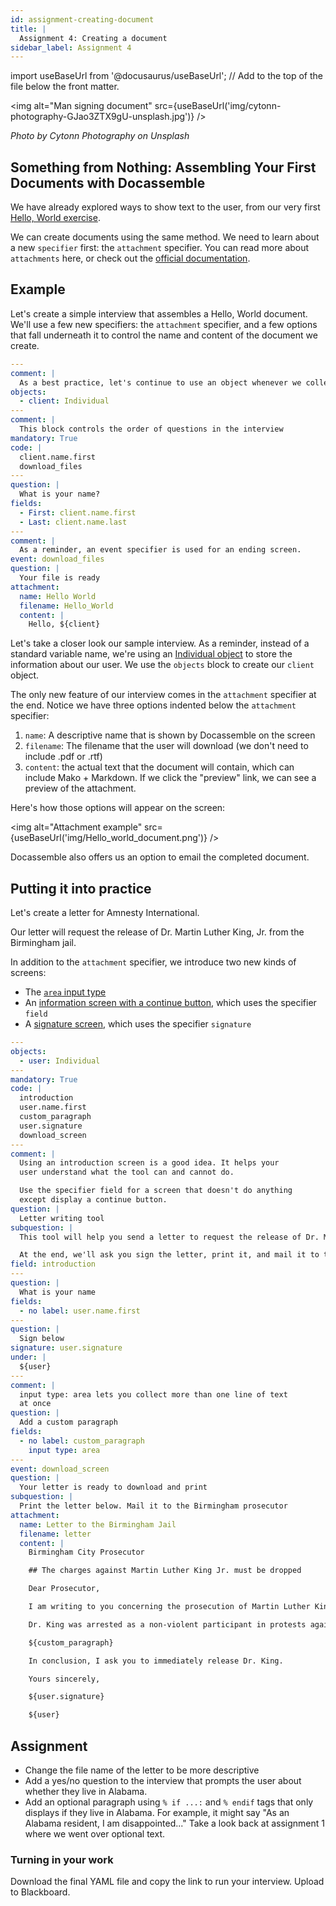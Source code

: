```yaml
---
id: assignment-creating-document
title: |
  Assignment 4: Creating a document
sidebar_label: Assignment 4
---
```


import useBaseUrl from '@docusaurus/useBaseUrl'; // Add to the top of the file below the front matter.

<img alt="Man signing document" src={useBaseUrl('img/cytonn-photography-GJao3ZTX9gU-unsplash.jpg')} />

_Photo by Cytonn Photography on Unsplash_

## Something from Nothing: Assembling Your First Documents with Docassemble

We have already explored ways to show text to the user, from our very first
[Hello, World exercise](classes/2020-law-smart-machines-assignment-1.md).

We can create documents using the same method. We need to learn about a new `specifier` first:
the `attachment` specifier. You can read more about `attachments` here, or check out the [official documentation](https://docassemble.org/docs/documents.html#oview).

## Example

Let's create a simple interview that assembles a Hello, World document.
We'll use a few new specifiers: the `attachment` specifier, and a few options that fall underneath it to control the name and content of the document we create.

```yaml
---
comment: |
  As a best practice, let's continue to use an object whenever we collect information about a person. Check out Assignment 2 if you need to refresh your memory.
objects:
  - client: Individual
--- 
comment: |
  This block controls the order of questions in the interview
mandatory: True
code: |
  client.name.first
  download_files
---
question: |
  What is your name?
fields:
  - First: client.name.first
  - Last: client.name.last  
---
comment: |
  As a reminder, an event specifier is used for an ending screen.
event: download_files
question: |
  Your file is ready
attachment:
  name: Hello World
  filename: Hello_World
  content: |
    Hello, ${client}
```

Let's take a closer look our sample interview. As a reminder, instead of a standard variable name, we're using an [Individual object](practical-guide-docassemble/object-oriented-programming.md#the-individual-class) to store the information about our user. We use the `objects` block to create our `client` object.

The only new feature of our interview comes in the `attachment` specifier at the end. Notice we have three options indented below the `attachment` specifier:

1. `name`: A descriptive name that is shown by Docassemble on the screen
1. `filename`: The filename that the user will download (we don't need to include .pdf or .rtf)
1. `content`: the actual text that the document will contain, which can include Mako + Markdown. If we click the "preview" link, we can see a preview of the attachment.

Here's how those options will appear on the screen:

<img alt="Attachment example" src={useBaseUrl('img/Hello_world_document.png')} />

Docassemble also offers us an option to email the completed document.

## Putting it into practice

Let's create a letter for Amnesty International.

Our letter will request the release of Dr. Martin Luther King, Jr. from the Birmingham jail.

In addition to the `attachment` specifier, we introduce two new kinds of screens:

* The [`area` input type](https://docassemble.org/docs/fields.html#plaintext)
* An [information screen with a continue button](https://docassemble.org/docs/questions.html#tocAnchor-1-6-3), which uses the specifier `field`
* A [signature screen](https://docassemble.org/docs/questions.html#tocAnchor-1-6-5), which uses the specifier `signature`

```yaml
---
objects:
  - user: Individual
---
mandatory: True
code: |
  introduction
  user.name.first
  custom_paragraph
  user.signature
  download_screen
---
comment: |
  Using an introduction screen is a good idea. It helps your
  user understand what the tool can and cannot do.

  Use the specifier field for a screen that doesn't do anything
  except display a continue button.
question: |
  Letter writing tool
subquestion: |
  This tool will help you send a letter to request the release of Dr. Martin Luther King, Jr. He was arrested in August 1963 during non-violent demonstrations against segregation in the city of Birmingham, Alabama.

  At the end, we'll ask you sign the letter, print it, and mail it to the city prosecutor's office.
field: introduction
---
question: |
  What is your name
fields:
  - no label: user.name.first
---
question: |
  Sign below
signature: user.signature
under: |
  ${user}
---
comment: |
  input type: area lets you collect more than one line of text
  at once
question: |
  Add a custom paragraph
fields:
  - no label: custom_paragraph
    input type: area
---
event: download_screen
question: |
  Your letter is ready to download and print
subquestion: |
  Print the letter below. Mail it to the Birmingham prosecutor
attachment:
  name: Letter to the Birmingham Jail
  filename: letter
  content: |
    Birmingham City Prosecutor

    ## The charges against Martin Luther King Jr. must be dropped

    Dear Prosecutor,

    I am writing to you concerning the prosecution of Martin Luther King Jr., who is currently incarcerated in the Birmingham Jail.

    Dr. King was arrested as a non-violent participant in protests against segregation. His arrest is unfair and in violation of international law.

    ${custom_paragraph}

    In conclusion, I ask you to immediately release Dr. King.

    Yours sincerely,

    ${user.signature}

    ${user}
```

## Assignment

* Change the file name of the letter to be more descriptive
* Add a yes/no question to the interview that prompts the user about whether they live in Alabama.
* Add an optional paragraph using `% if ...:` and `% endif` tags that only displays if they live in Alabama. For example, it might say "As an Alabama resident, I am disappointed..." Take a look back at assignment 1 where we went over optional text.

### Turning in your work

Download the final YAML file and copy the link to run your interview. Upload to Blackboard.
